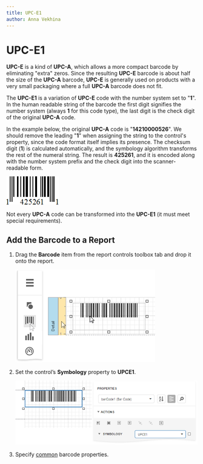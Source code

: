 ```yaml
---
title: UPC-E1
author: Anna Vekhina
---
```

# UPC-E1

**UPC-E** is a kind of **UPC-A**, which allows a more compact barcode by eliminating "extra" zeros. Since the resulting **UPC-E** barcode is about half the size of the **UPC-A** barcode, **UPC-E** is generally used on products with a very small packaging where a full **UPC-A** barcode does not fit.

The **UPC-E1** is a variation of **UPC-E** code with the number system set to "**1**". In the human readable string of the barcode the first digit signifies the number system (always **1** for this code type), the last digit is the check digit of the original **UPC-A** code.

In the example below, the original **UPC-A** code is "**14210000526**". We should remove the leading "**1**" when assigning the string to the control's property, since the code format itself implies its presence. The checksum digit (**1**) is calculated automatically, and the symbology algorithm transforms the rest of the numeral string. The result is **425261**, and it is encoded along with the number system prefix and the check digit into the scanner-readable form.

![](../../../../images/eurd-web-bar-code-upc-e1.png)

Not every **UPC-A** code can be transformed into the **UPC-E1** (it must meet special requirements).

## Add the Barcode to a Report

1. Drag the **Barcode** item from the report controls toolbox tab and drop it onto the report. 

    ![](../../../../images/eurd-web-add-bar-code-to-report.png)

2. Set the control’s **Symbology** property to **UPCE1**. 

    ![](../../../../images/upc1-in-designer.png)

3. Specify [common](add-bar-codes-to-a-report.md) barcode properties.